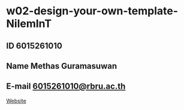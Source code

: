 # w02-design-your-own-template-NilemInT
## ID       6015261010
## Name     Methas Guramasuwan
## E-mail   6015261010@rbru.ac.th

[Website](http://stu2.rbru.ac.th/~s6015261010/)